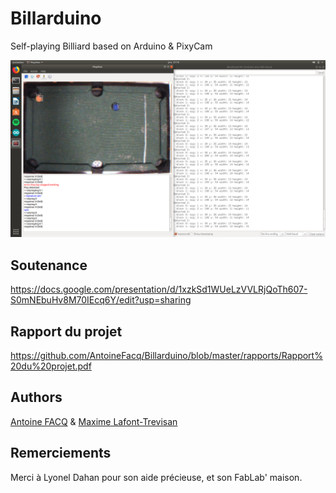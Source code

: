 # Billarduino
Self-playing Billiard based on Arduino &amp; PixyCam


![PHOTO](https://github.com/AntoineFacq/Billarduino/blob/master/rapports/images/pictural_ball_scrap.png)

## Soutenance

https://docs.google.com/presentation/d/1xzkSd1WUeLzVVLRjQoTh607-S0mNEbuHv8M70IEcq6Y/edit?usp=sharing

## Rapport du projet

https://github.com/AntoineFacq/Billarduino/blob/master/rapports/Rapport%20du%20projet.pdf

## Authors
[Antoine FACQ](https://github.com/AntoineFacq/) & [Maxime Lafont-Trevisan](https://github.com/MaximeLafont/)

## Remerciements

Merci à Lyonel Dahan pour son aide précieuse, et son FabLab' maison.
